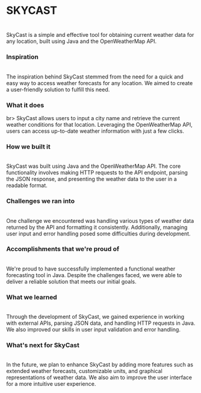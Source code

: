 <h1>SKYCAST<h1></h1>

SkyCast is a simple and effective tool for obtaining current weather data for any location, built using Java and the OpenWeatherMap API.

<h3>Inspiration</h3><br>
The inspiration behind SkyCast stemmed from the need for a quick and easy way to access weather forecasts for any location. We aimed to create a user-friendly solution to fulfill this need.

<h3>What it does</h3>br>
SkyCast allows users to input a city name and retrieve the current weather conditions for that location. Leveraging the OpenWeatherMap API, users can access up-to-date weather information with just a few clicks.

<h3>How we built it</h3> <br>
SkyCast was built using Java and the OpenWeatherMap API. The core functionality involves making HTTP requests to the API endpoint, parsing the JSON response, and presenting the weather data to the user in a readable format.

<h3>Challenges we ran into</h3><br>
One challenge we encountered was handling various types of weather data returned by the API and formatting it consistently. Additionally, managing user input and error handling posed some difficulties during development.

<h3>Accomplishments that we're proud of</h3><br>
We're proud to have successfully implemented a functional weather forecasting tool in Java. Despite the challenges faced, we were able to deliver a reliable solution that meets our initial goals.

<h3>What we learned</h3><br>
Through the development of SkyCast, we gained experience in working with external APIs, parsing JSON data, and handling HTTP requests in Java. We also improved our skills in user input validation and error handling.

<h3>What's next for SkyCast</h3><br>
In the future, we plan to enhance SkyCast by adding more features such as extended weather forecasts, customizable units, and graphical representations of weather data. We also aim to improve the user interface for a more intuitive user experience.
